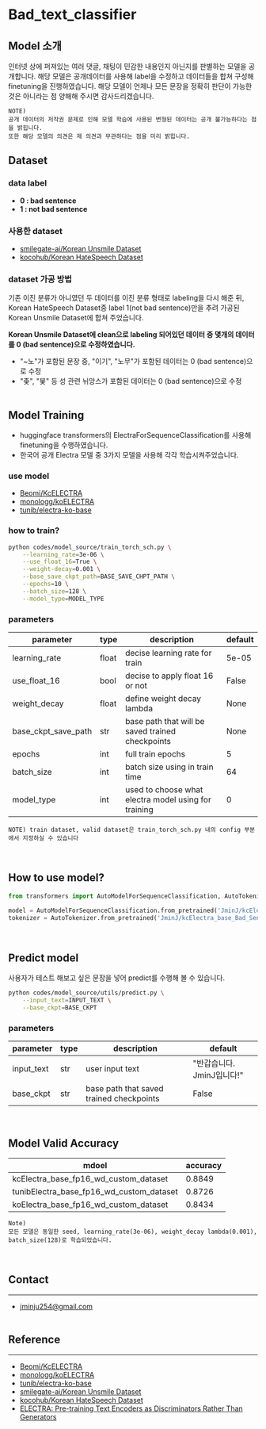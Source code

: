 # Bad_text_classifier

## Model 소개
인터넷 상에 퍼져있는 여러 댓글, 채팅이 민감한 내용인지 아닌지를 판별하는 모델을 공개합니다. 해당 모델은 공개데이터를 사용해 label을 수정하고 데이터들을 합쳐 구성해 finetuning을 진행하였습니다. 해당 모델이 언제나 모든 문장을 정확히 판단이 가능한 것은 아니라는 점 양해해 주시면 감사드리겠습니다.
```
NOTE)
공개 데이터의 저작권 문제로 인해 모델 학습에 사용된 변형된 데이터는 공개 불가능하다는 점을 밝힙니다.
또한 해당 모델의 의견은 제 의견과 무관하다는 점을 미리 밝힙니다.
```

## Dataset
### data label
* **0 : bad sentence**
* **1 : not bad sentence**
### 사용한 dataset
* [smilegate-ai/Korean Unsmile Dataset](https://github.com/smilegate-ai/korean_unsmile_dataset)
* [kocohub/Korean HateSpeech Dataset](https://github.com/kocohub/korean-hate-speech)
### dataset 가공 방법
기존 이진 분류가 아니였던 두 데이터를 이진 분류 형태로 labeling을 다시 해준 뒤, Korean HateSpeech Dataset중 label 1(not bad sentence)만을 추려 가공된 Korean Unsmile Dataset에 합쳐 주었습니다.
</br>

**Korean Unsmile Dataset에 clean으로 labeling 되어있던 데이터 중 몇개의 데이터를 0 (bad sentence)으로 수정하였습니다.**
* "~노"가 포함된 문장 중, "이기", "노무"가 포함된 데이터는 0 (bad sentence)으로 수정
* "좆", "봊" 등 성 관련 뉘앙스가 포함된 데이터는 0 (bad sentence)으로 수정
</br></br>

## Model Training
* huggingface transformers의 ElectraForSequenceClassification를 사용해 finetuning을 수행하였습니다.
* 한국어 공개 Electra 모델 중 3가지 모델을 사용해 각각 학습시켜주었습니다.
### use model
* [Beomi/KcELECTRA](https://github.com/Beomi/KcELECTRA)
* [monologg/koELECTRA](https://github.com/monologg/KoELECTRA)
* [tunib/electra-ko-base](https://huggingface.co/tunib/electra-ko-base)

### how to train?
```BASH
python codes/model_source/train_torch_sch.py \
    --learning_rate=3e-06 \
    --use_float_16=True \
    --weight-decay=0.001 \
    --base_save_ckpt_path=BASE_SAVE_CHPT_PATH \
    --epochs=10 \
    --batch_size=128 \
    --model_type=MODEL_TYPE
```
### parameters
| parameter | type | description | default |
| ---------- | ---------- | ---------- | --------- |
| learning_rate | float | decise learning rate for train | 5e-05 |
| use_float_16 | bool | decise to apply float 16 or not | False |
| weight_decay | float | define weight decay lambda | None |
| base_ckpt_save_path | str | base path that will be saved trained checkpoints | None |
| epochs | int | full train epochs | 5 |
| batch_size | int | batch size using in train time | 64 |
| model_type | int | used to choose what electra model using for training | 0 |
```
NOTE) train dataset, valid dataset은 train_torch_sch.py 내의 config 부분에서 지정하실 수 있습니다
```
</br>

## How to use model?
```PYTHON
from transformers import AutoModelForSequenceClassification, AutoTokenizer

model = AutoModelForSequenceClassification.from_pretrained('JminJ/kcElectra_base_Bad_Sentence_Classifier')
tokenizer = AutoTokenizer.from_pretrained('JminJ/kcElectra_base_Bad_Sentence_Classifier')
```
</br>

## Predict model
사용자가 테스트 해보고 싶은 문장을 넣어 predict를 수행해 볼 수 있습니다.
```BASH
python codes/model_source/utils/predict.py \
    --input_text=INPUT_TEXT \
    --base_ckpt=BASE_CKPT
```
### parameters
| parameter | type | description | default |
| ---------- | ---------- | ---------- | --------- |
| input_text | str | user input text | "반갑습니다. JminJ입니다!" |
| base_ckpt | str | base path that saved trained checkpoints | False |
</br>

## Model Valid Accuracy
| mdoel | accuracy |
| ---------- | ---------- |
| kcElectra_base_fp16_wd_custom_dataset | 0.8849 |
| tunibElectra_base_fp16_wd_custom_dataset | 0.8726 |
| koElectra_base_fp16_wd_custom_dataset | 0.8434 |
```
Note)
모든 모델은 동일한 seed, learning_rate(3e-06), weight_decay lambda(0.001), batch_size(128)로 학습되었습니다.
```
</br>

## Contact
-----
* jminju254@gmail.com
</br></br>

## Reference
-----
* [Beomi/KcELECTRA](https://github.com/Beomi/KcELECTRA)
* [monologg/koELECTRA](https://github.com/monologg/KoELECTRA)
* [tunib/electra-ko-base](https://huggingface.co/tunib/electra-ko-base)
* [smilegate-ai/Korean Unsmile Dataset](https://github.com/smilegate-ai/korean_unsmile_dataset)
* [kocohub/Korean HateSpeech Dataset](https://github.com/kocohub/korean-hate-speech)
* [ELECTRA: Pre-training Text Encoders as Discriminators Rather Than Generators](https://arxiv.org/abs/2003.10555)
